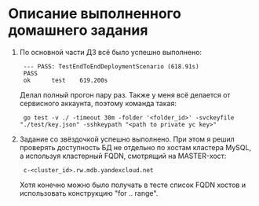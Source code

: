 # Описание выполненного домашнего задания

1. По основной части ДЗ всё было успешно выполнено:

        --- PASS: TestEndToEndDeploymentScenario (618.91s)
        PASS
        ok  	test	619.200s
    
    Делал полный прогон пару раз.
    Также у меня всё делается от сервисного аккаунта, поэтому команда такая:

        go test -v ./ -timeout 30m -folder '<folder_id>' -svckeyfile "./test/key.json" -sshkeypath "<path to private yc key>"

2. Задание со звёздочкой успешно выполнено.
    При этом я решил проверять доступность БД не отдельно по хостам кластера MySQL, а используя кластерный FQDN, смотрящий на MASTER-хост:

        c-<cluster_id>.rw.mdb.yandexcloud.net

    Хотя конечно можно было получать в тесте список FQDN хостов и использовать конструкцию "for .. range".
